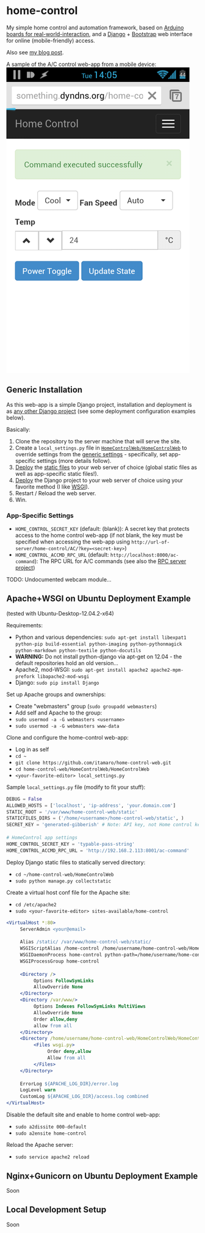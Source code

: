 home-control
============

My simple home control and automation framework, based on [Arduino boards for real-world-interaction](https://github.com/itamaro/home-control-RPC),
and a [Django](https://www.djangoproject.com/) + [Bootstrap](http://getbootstrap.com/) web interface for online (mobile-friendly) access.

Also see [my blog post](http://itamaro.com/2013/10/04/ac-control-project-bringing-it-together/).

A sample of the A/C control web-app from a mobile device:
![Mobile UI in Action](docs/UI-in-Mobile-Action.png)

Generic Installation
--------------------
As this web-app is a simple Django project,
installation and deployment is as [any other Django project](https://docs.djangoproject.com/en/1.5/howto/deployment/)
(see some deployment configuration examples below).

Basically:

1. Clone the repository to the server machine that will serve the site.
2. Create a `local_settings.py` file in [`HomeControlWeb/HomeControlWeb`](HomeControlWeb/HomeControlWeb)
   to override settings from the [generic settings](HomeControlWeb/HomeControlWeb/settings.py) -
   specifically, set app-specific settings (more details follow).
3. [Deploy](https://docs.djangoproject.com/en/1.5/howto/static-files/deployment/) the [static files](https://github.com/itamaro/home-control-web/tree/master/static) to your web server of choice (global static files as well as app-specific static files!).
4. [Deploy](https://docs.djangoproject.com/en/1.5/howto/deployment/) the Django project to your web server of choice using your favorite method (I like [WSGI](https://docs.djangoproject.com/en/1.5/howto/deployment/wsgi/)).
5. Restart / Reload the web server.
6. Win.

### App-Specific Settings

* `HOME_CONTROL_SECRET_KEY` (default: (blank)):
    A secret key that protects access to the home control web-app (if not blank, the key must be specified when accessing the web-app using `http://url-of-server/home-control/AC/?key=<secret-key>`)
* `HOME_CONTROL_ACCMD_RPC_URL` (default: `http://localhost:8000/ac-command`):
    The RPC URL for A/C commands (see also the [RPC server project](https://github.com/itamaro/home-control-RPC))

TODO: Undocumented webcam module...


Apache+WSGI on Ubuntu Deployment Example
----------------------------------------

(tested with Ubuntu-Desktop-12.04.2-x64)

Requirements:

* Python and various dependencies: `sudo apt-get install libexpat1 python-pip build-essential python-imaging python-pythonmagick python-markdown python-textile python-docutils`
 * **WARNING:** Do not install python-django via apt-get on 12.04 - the default repositories hold an old version...
* Apache2, mod-WSGI: `sudo apt-get install apache2 apache2-mpm-prefork libapache2-mod-wsgi`
* Django: `sudo pip install Django`

Set up Apache groups and ownerships:

* Create "webmasters" group (`sudo groupadd webmasters`)
* Add self and Apache to the group:
 * `sudo usermod -a -G webmasters <username>`
 * `sudo usermod -a -G webmasters www-data`

Clone and configure the home-control web-app:

* Log in as self
* `cd ~`
* `git clone https://github.com/itamaro/home-control-web.git`
* `cd home-control-web/HomeControlWeb/HomeControlWeb`
* `<your-favorite-editor> local_settings.py`

Sample `local_settings.py` file (modify to fit your stuff):

```python
DEBUG = False
ALLOWED_HOSTS = ['localhost', 'ip-address', 'your.domain.com']
STATIC_ROOT = '/var/www/home-control-web/static'
STATICFILES_DIRS = ('/home/<username>/home-control-web/static', )
SECRET_KEY = 'generated-gibberish' # Note: API key, not Home control key!

# HomeControl app settings
HOME_CONTROL_SECRET_KEY = 'typable-pass-string'
HOME_CONTROL_ACCMD_RPC_URL = 'http://192.168.2.113:8001/ac-command'
```

Deploy Django static files to statically served directory:

* `cd ~/home-control-web/HomeControlWeb`
* `sudo python manage.py collectstatic`

Create a virtual host conf file for the Apache site:

* `cd /etc/apache2`
* `sudo <your-favorite-editor> sites-available/home-control`

```apache
<VirtualHost *:80>
     ServerAdmin <your@email>

     Alias /static/ /var/www/home-control-web/static/
     WSGIScriptAlias /home-control /home/username/home-control-web/HomeControlWeb/HomeControlWeb/wsgi.py
     WSGIDaemonProcess home-control python-path=/home/username/home-control-web/HomeControlWeb
     WSGIProcessGroup home-control

     <Directory />
          Options FollowSymLinks
          AllowOverride None
     </Directory>
     <Directory /var/www/>
          Options Indexes FollowSymLinks MultiViews
          AllowOverride None
          Order allow,deny
          allow from all
     </Directory>
     <Directory /home/username/home-control-web/HomeControlWeb/HomeControlWeb>
          <Files wsgi.py>
               Order deny,allow
               Allow from all
          </Files>
     </Directory>

     ErrorLog ${APACHE_LOG_DIR}/error.log
     LogLevel warn
     CustomLog ${APACHE_LOG_DIR}/access.log combined
</VirtualHost>
```

Disable the default site and enable to home control web-app:

* `sudo a2dissite 000-default`
* `sudo a2ensite home-control`

Reload the Apache server:

* `sudo service apache2 reload`


Nginx+Gunicorn on Ubuntu Deployment Example
-------------------------------------------

Soon


Local Development Setup
-----------------------

Soon
